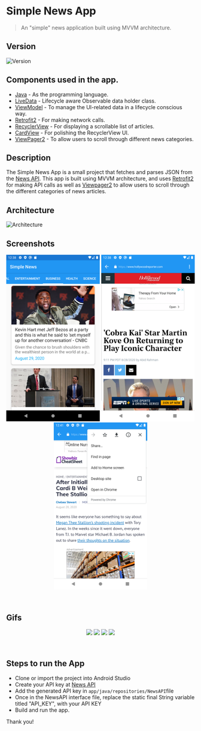 # Simple News App

> An "simple" news application built using MVVM architecture.

## Version
![Version](https://img.shields.io/badge/Version-1.1-blue)

## Components used in the app.
- [Java](https://www.java.com/en/) - As the programming language.
- [LiveData](https://developer.android.com/topic/libraries/architecture/livedata) - Lifecycle aware Observable data holder class.
- [ViewModel](https://developer.android.com/topic/libraries/architecture/viewmodel) - To manage the UI-related data in a lifecycle conscious way.
- [Retrofit2](https://square.github.io/retrofit/) - For making network calls.
- [RecyclerView](https://developer.android.com/guide/topics/ui/layout/recyclerview) - For displaying a scrollable list of articles.
- [CardView](https://developer.android.com/guide/topics/ui/layout/cardview) - For polishing the RecyclerView UI.
- [ViewPager2](https://developer.android.com/jetpack/androidx/releases/viewpager2) - To allow users to scroll through different news categories.

## Description
The Simple News App is a small project that fetches and parses JSON from the [News API](https://newsapi.org/). This app is built using MVVM architecture, and uses [Retrofit2](http://square.github.io/retrofit/) for making API calls
as well as [Viewpager2](https://developer.android.com/jetpack/androidx/releases/viewpager2) to allow users to scroll through the different categories of news articles.

## Architecture
![Architecture](https://www.nexmobility.com/articles/images/mvvm-architecture-pattern.png)

## Screenshots
<p align="middle">
  <img src="Screenshot_1598719096.png?raw=true" width="250" />
  <img src="Screenshot_1598719122.png?raw=true"   width="250"/> 
  <img src ="Screenshot_1598719302.png?raw=true"  width="250" />
</p>
<br/>

## Gifs
<p align="middle">
  <img src="ScreenRecordingOpening.gif?raw=true" width="350" />
  <img src="ScreenRecordingScroll.gif?raw=true"   width="350"/> 
   <img src ="ScreenRecordingWebOpening.gif?raw=true"  width="350" />
  <img src ="ScreenRecordingRefresh.gif?raw=true"  width="350" />
</p>
<br/>


## Steps to run the App
- Clone or import the project into Android Studio
- Create your API key at [News API](https://newsapi.org/)
- Add the generated API key in `app/java/repositories/NewsAPI`file  
- Once in the NewsAPI interface file, replace the static final String variable titled "API_KEY", with your API KEY
- Build and run the app.


Thank you!

